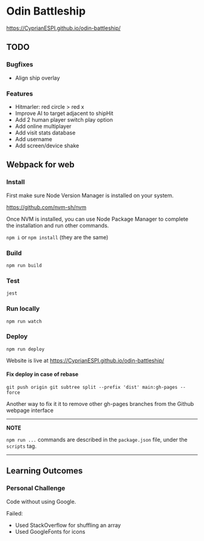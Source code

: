 # Odin Battleship

https://CyprianESPI.github.io/odin-battleship/

## TODO

### Bugfixes

- Align ship overlay

### Features

- Hitmarler: red circle > red x
- Improve AI to target adjacent to shipHit
- Add 2 human player switch play option
- Add online multiplayer
- Add visit stats database
- Add username
- Add screen/device shake

## Webpack for web

### Install

First make sure Node Version Manager is installed on your system.

https://github.com/nvm-sh/nvm

Once NVM is installed, you can use Node Package Manager to complete the installation and run other commands.

`npm i` or `npm install` (they are the same)

### Build

`npm run build`

### Test

`jest`

### Run locally

`npm run watch`

### Deploy

`npm run deploy`

Website is live at https://CyprianESPI.github.io/odin-battleship/

#### Fix deploy in case of rebase

`git push origin git subtree split --prefix 'dist' main:gh-pages --force`

Another way to fix it it to remove other gh-pages branches from the Github webpage interface

---

**NOTE**

`npm run ...` commands are described in the `package.json` file, under the `scripts` tag.

---

## Learning Outcomes

### Personal Challenge

Code without using Google.

Failed:

- Used StackOverflow for shuffling an array
- Used GoogleFonts for icons